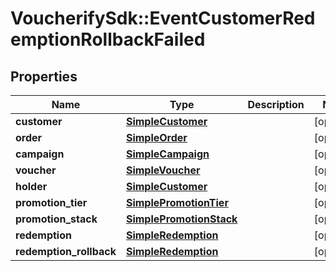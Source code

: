 # VoucherifySdk::EventCustomerRedemptionRollbackFailed

## Properties

| Name | Type | Description | Notes |
| ---- | ---- | ----------- | ----- |
| **customer** | [**SimpleCustomer**](SimpleCustomer.md) |  | [optional] |
| **order** | [**SimpleOrder**](SimpleOrder.md) |  | [optional] |
| **campaign** | [**SimpleCampaign**](SimpleCampaign.md) |  | [optional] |
| **voucher** | [**SimpleVoucher**](SimpleVoucher.md) |  | [optional] |
| **holder** | [**SimpleCustomer**](SimpleCustomer.md) |  | [optional] |
| **promotion_tier** | [**SimplePromotionTier**](SimplePromotionTier.md) |  | [optional] |
| **promotion_stack** | [**SimplePromotionStack**](SimplePromotionStack.md) |  | [optional] |
| **redemption** | [**SimpleRedemption**](SimpleRedemption.md) |  | [optional] |
| **redemption_rollback** | [**SimpleRedemption**](SimpleRedemption.md) |  | [optional] |

